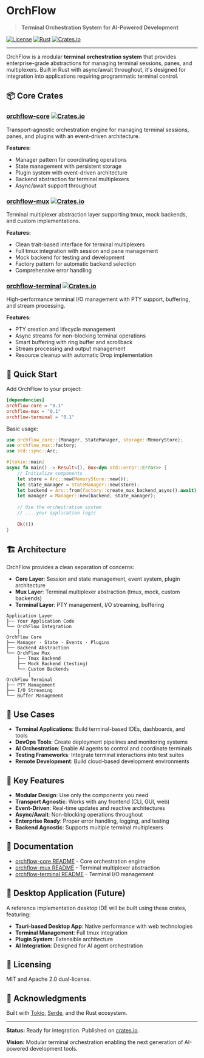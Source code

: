 # OrchFlow

> **Terminal Orchestration System for AI-Powered Development**

[![License](https://img.shields.io/badge/license-MIT%2FApache--2.0-blue.svg)](LICENSE)
[![Rust](https://img.shields.io/badge/rust-1.70%2B-orange.svg)](https://www.rust-lang.org/)
[![Crates.io](https://img.shields.io/badge/crates.io-orchflow-green.svg)](https://crates.io/search?q=orchflow)

---

OrchFlow is a modular **terminal orchestration system** that provides enterprise-grade abstractions for managing terminal sessions, panes, and multiplexers. Built in Rust with async/await throughout, it's designed for integration into applications requiring programmatic terminal control.

## 📦 Core Crates

### [orchflow-core](https://crates.io/crates/orchflow-core) [![Crates.io](https://img.shields.io/crates/v/orchflow-core.svg)](https://crates.io/crates/orchflow-core)

Transport-agnostic orchestration engine for managing terminal sessions, panes, and plugins with an event-driven architecture.

**Features:**
- Manager pattern for coordinating operations
- State management with persistent storage
- Plugin system with event-driven architecture
- Backend abstraction for terminal multiplexers
- Async/await support throughout

### [orchflow-mux](https://crates.io/crates/orchflow-mux) [![Crates.io](https://img.shields.io/crates/v/orchflow-mux.svg)](https://crates.io/crates/orchflow-mux)

Terminal multiplexer abstraction layer supporting tmux, mock backends, and custom implementations.

**Features:**
- Clean trait-based interface for terminal multiplexers
- Full tmux integration with session and pane management
- Mock backend for testing and development
- Factory pattern for automatic backend selection
- Comprehensive error handling

### [orchflow-terminal](https://crates.io/crates/orchflow-terminal) [![Crates.io](https://img.shields.io/crates/v/orchflow-terminal.svg)](https://crates.io/crates/orchflow-terminal)

High-performance terminal I/O management with PTY support, buffering, and stream processing.

**Features:**
- PTY creation and lifecycle management
- Async streams for non-blocking terminal operations
- Smart buffering with ring buffer and scrollback
- Stream processing and output management
- Resource cleanup with automatic Drop implementation

## 🚀 Quick Start

Add OrchFlow to your project:

```toml
[dependencies]
orchflow-core = "0.1"
orchflow-mux = "0.1"
orchflow-terminal = "0.1"
```

Basic usage:

```rust
use orchflow_core::{Manager, StateManager, storage::MemoryStore};
use orchflow_mux::factory;
use std::sync::Arc;

#[tokio::main]
async fn main() -> Result<(), Box<dyn std::error::Error>> {
    // Initialize components
    let store = Arc::new(MemoryStore::new());
    let state_manager = StateManager::new(store);
    let backend = Arc::from(factory::create_mux_backend_async().await);
    let manager = Manager::new(backend, state_manager);
    
    // Use the orchestration system
    // ... your application logic
    
    Ok(())
}
```

## 🏗️ Architecture

OrchFlow provides a clean separation of concerns:

- **Core Layer**: Session and state management, event system, plugin architecture
- **Mux Layer**: Terminal multiplexer abstraction (tmux, mock, custom backends)
- **Terminal Layer**: PTY management, I/O streaming, buffering

```
Application Layer
├── Your Application Code
└── OrchFlow Integration
    │
OrchFlow Core
├── Manager · State · Events · Plugins
├── Backend Abstraction
└── OrchFlow Mux
    ├── Tmux Backend
    ├── Mock Backend (testing)
    └── Custom Backends
        │
OrchFlow Terminal
├── PTY Management
├── I/O Streaming
└── Buffer Management
```

## 🎯 Use Cases

- **Terminal Applications**: Build terminal-based IDEs, dashboards, and tools
- **DevOps Tools**: Create deployment pipelines and monitoring systems
- **AI Orchestration**: Enable AI agents to control and coordinate terminals
- **Testing Frameworks**: Integrate terminal interactions into test suites
- **Remote Development**: Build cloud-based development environments

## 🚀 Key Features

- **Modular Design**: Use only the components you need
- **Transport Agnostic**: Works with any frontend (CLI, GUI, web)
- **Event-Driven**: Real-time updates and reactive architectures
- **Async/Await**: Non-blocking operations throughout
- **Enterprise Ready**: Proper error handling, logging, and testing
- **Backend Agnostic**: Supports multiple terminal multiplexers

## 📖 Documentation

- [orchflow-core README](./crates/orchflow-core/README.md) - Core orchestration engine
- [orchflow-mux README](./crates/orchflow-mux/README.md) - Terminal multiplexer abstraction
- [orchflow-terminal README](./crates/orchflow-terminal/README.md) - Terminal I/O management

## 🔮 Desktop Application (Future)

A reference implementation desktop IDE will be built using these crates, featuring:

- **Tauri-based Desktop App**: Native performance with web technologies
- **Terminal Management**: Full tmux integration
- **Plugin System**: Extensible architecture
- **AI Integration**: Designed for AI agent orchestration

## 📜 Licensing

MIT and Apache 2.0 dual-license.

## 🙌 Acknowledgments

Built with [Tokio](https://tokio.rs/), [Serde](https://serde.rs/), and the Rust ecosystem.

---

**Status:** Ready for integration. Published on [crates.io](https://crates.io/search?q=orchflow).

**Vision:** Modular terminal orchestration enabling the next generation of AI-powered development tools.
